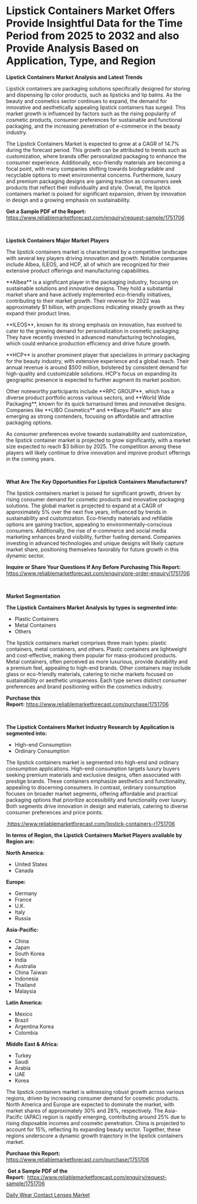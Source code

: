 <p><h1>Lipstick Containers Market Offers Provide Insightful Data for the Time Period from 2025 to 2032 and also Provide Analysis Based on Application, Type, and Region</h1></p><p><strong>Lipstick Containers Market Analysis and Latest Trends</strong></p>
<p><p>Lipstick containers are packaging solutions specifically designed for storing and dispensing lip color products, such as lipsticks and lip balms. As the beauty and cosmetics sector continues to expand, the demand for innovative and aesthetically appealing lipstick containers has surged. This market growth is influenced by factors such as the rising popularity of cosmetic products, consumer preferences for sustainable and functional packaging, and the increasing penetration of e-commerce in the beauty industry.</p><p>The Lipstick Containers Market is expected to grow at a CAGR of 14.7% during the forecast period. This growth can be attributed to trends such as customization, where brands offer personalized packaging to enhance the consumer experience. Additionally, eco-friendly materials are becoming a focal point, with many companies shifting towards biodegradable and recyclable options to meet environmental concerns. Furthermore, luxury and premium packaging designs are gaining traction as consumers seek products that reflect their individuality and style. Overall, the lipstick containers market is poised for significant expansion, driven by innovation in design and a growing emphasis on sustainability.</p></p>
<p><strong>Get a Sample PDF of the Report:&nbsp;</strong> <a href="https://www.reliablemarketforecast.com/enquiry/request-sample/1751706?utm_campaign=1140&utm_medium=2&utm_source=Github&utm_content=ia&utm_term=07022025&utm_id=lipstick-containers">https://www.reliablemarketforecast.com/enquiry/request-sample/1751706</a></p>
<p>&nbsp;</p>
<p><strong>Lipstick Containers Major Market Players</strong></p>
<p><p>The lipstick containers market is characterized by a competitive landscape with several key players driving innovation and growth. Notable companies include Albea, ILEOS, and HCP, all of which are recognized for their extensive product offerings and manufacturing capabilities.</p><p>**Albea** is a significant player in the packaging industry, focusing on sustainable solutions and innovative designs. They hold a substantial market share and have actively implemented eco-friendly initiatives, contributing to their market growth. Their revenue for 2022 was approximately $1 billion, with projections indicating steady growth as they expand their product lines.</p><p>**ILEOS**, known for its strong emphasis on innovation, has evolved to cater to the growing demand for personalization in cosmetic packaging. They have recently invested in advanced manufacturing technologies, which could enhance production efficiency and drive future growth.</p><p>**HCP** is another prominent player that specializes in primary packaging for the beauty industry, with extensive experience and a global reach. Their annual revenue is around $500 million, bolstered by consistent demand for high-quality and customizable solutions. HCP's focus on expanding its geographic presence is expected to further augment its market position.</p><p>Other noteworthy participants include **RPC GROUP**, which has a diverse product portfolio across various sectors, and **World Wide Packaging**, known for its quick turnaround times and innovative designs. Companies like **LIBO Cosmetics** and **Baoyu Plastic** are also emerging as strong contenders, focusing on affordable and attractive packaging options.</p><p>As consumer preferences evolve towards sustainability and customization, the lipstick container market is projected to grow significantly, with a market size expected to reach $3 billion by 2025. The competition among these players will likely continue to drive innovation and improve product offerings in the coming years.</p></p>
<p>&nbsp;</p>
<p><strong>What Are The Key Opportunities For Lipstick Containers Manufacturers?</strong></p>
<p><p>The lipstick containers market is poised for significant growth, driven by rising consumer demand for cosmetic products and innovative packaging solutions. The global market is projected to expand at a CAGR of approximately 5% over the next five years, influenced by trends in sustainability and customization. Eco-friendly materials and refillable options are gaining traction, appealing to environmentally-conscious consumers. Additionally, the rise of e-commerce and social media marketing enhances brand visibility, further fueling demand. Companies investing in advanced technologies and unique designs will likely capture market share, positioning themselves favorably for future growth in this dynamic sector.</p></p>
<p><strong>Inquire or Share Your Questions If Any Before Purchasing This Report:</strong> <a href="https://www.reliablemarketforecast.com/enquiry/pre-order-enquiry/1751706?utm_campaign=1140&utm_medium=2&utm_source=Github&utm_content=ia&utm_term=07022025&utm_id=lipstick-containers">https://www.reliablemarketforecast.com/enquiry/pre-order-enquiry/1751706</a></p>
<p>&nbsp;</p>
<p><strong>Market Segmentation</strong></p>
<p><strong>The Lipstick Containers Market Analysis by types is segmented into:</strong></p>
<p><ul><li>Plastic Containers</li><li>Metal Containers</li><li>Others</li></ul></p>
<p><p>The lipstick containers market comprises three main types: plastic containers, metal containers, and others. Plastic containers are lightweight and cost-effective, making them popular for mass-produced products. Metal containers, often perceived as more luxurious, provide durability and a premium feel, appealing to high-end brands. Other containers may include glass or eco-friendly materials, catering to niche markets focused on sustainability or aesthetic uniqueness. Each type serves distinct consumer preferences and brand positioning within the cosmetics industry.</p></p>
<p><strong>Purchase this Report:&nbsp;</strong><a href="https://www.reliablemarketforecast.com/purchase/1751706?utm_campaign=1140&utm_medium=2&utm_source=Github&utm_content=ia&utm_term=07022025&utm_id=lipstick-containers">https://www.reliablemarketforecast.com/purchase/1751706</a></p>
<p>&nbsp;</p>
<p><strong>The Lipstick Containers Market Industry Research by Application is segmented into:</strong></p>
<p><ul><li>High-end Consumption</li><li>Ordinary Consumption</li></ul></p>
<p><p>The lipstick containers market is segmented into high-end and ordinary consumption applications. High-end consumption targets luxury buyers seeking premium materials and exclusive designs, often associated with prestige brands. These containers emphasize aesthetics and functionality, appealing to discerning consumers. In contrast, ordinary consumption focuses on broader market segments, offering affordable and practical packaging options that prioritize accessibility and functionality over luxury. Both segments drive innovation in design and materials, catering to diverse consumer preferences and price points.</p></p>
<p><a href="https://www.reliablemarketforecast.com/lipstick-containers-r1751706?utm_campaign=1140&utm_medium=2&utm_source=Github&utm_content=ia&utm_term=07022025&utm_id=lipstick-containers">&nbsp;https://www.reliablemarketforecast.com/lipstick-containers-r1751706</a></p>
<p><strong>In terms of Region, the Lipstick Containers Market Players available by Region are:</strong></p>
<p>
    <p> <strong> North America: </strong>
        <ul>
            <li>United States</li>
            <li>Canada</li>
        </ul>
        </p> 
    <p> <strong> Europe: </strong>
        <ul>
            <li>Germany</li>
            <li>France</li>
            <li>U.K.</li>
            <li>Italy</li>
            <li>Russia</li>
        </ul>
        </p> 
    <p> <strong> Asia-Pacific: </strong>
        <ul>
            <li>China</li>
            <li>Japan</li>
            <li>South Korea</li>
            <li>India</li>
            <li>Australia</li>
            <li>China Taiwan</li>
            <li>Indonesia</li>
            <li>Thailand</li>
            <li>Malaysia</li>
        </ul>
        </p> 
    <p> <strong> Latin America: </strong>
        <ul>
            <li>Mexico</li>
            <li>Brazil</li>
            <li>Argentina Korea</li>
            <li>Colombia</li>
        </ul>
        </p> 
    <p> <strong> Middle East & Africa: </strong>
        <ul>
            <li>Turkey</li>
            <li>Saudi</li>
            <li>Arabia</li>
            <li>UAE</li>
            <li>Korea</li>
        </ul>
    </p>
    </p>
<p><p>The lipstick containers market is witnessing robust growth across various regions, driven by increasing consumer demand for cosmetic products. North America and Europe are expected to dominate the market, with market shares of approximately 30% and 28%, respectively. The Asia-Pacific (APAC) region is rapidly emerging, contributing around 25% due to rising disposable incomes and cosmetic penetration. China is projected to account for 15%, reflecting its expanding beauty sector. Together, these regions underscore a dynamic growth trajectory in the lipstick containers market.</p></p>
<p><strong>Purchase this Report: </strong><a href="https://www.reliablemarketforecast.com/purchase/1751706?utm_campaign=1140&utm_medium=2&utm_source=Github&utm_content=ia&utm_term=07022025&utm_id=lipstick-containers">https://www.reliablemarketforecast.com/purchase/1751706</a></p>
<p>&nbsp;<strong>Get a Sample PDF of the Report:&nbsp;&nbsp;</strong><a href="https://www.reliablemarketforecast.com/enquiry/request-sample/1751706?utm_campaign=1140&utm_medium=2&utm_source=Github&utm_content=ia&utm_term=07022025&utm_id=lipstick-containers">https://www.reliablemarketforecast.com/enquiry/request-sample/1751706</a></p>
<p><strong></strong></p>
<p><p><a href="https://github.com/AKSHATREPORTPRIME/Market-Research-Report-List-7/blob/main/daily-wear-contact-lenses-market.md?utm_campaign=1140&utm_medium=2&utm_source=Github&utm_content=ia&utm_term=07022025&utm_id=lipstick-containers">Daily Wear Contact Lenses Market</a></p></p>